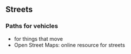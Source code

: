 ## Streets

### Paths for vehicles

- for things that move
- Open Street Maps: online resource for streets